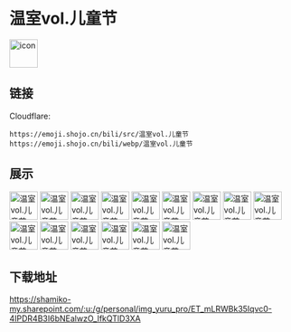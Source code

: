 # 温室vol.儿童节
<img src="https://emoji.shojo.cn/bili/src/温室vol.儿童节/icon.png" width="50" height="50" alt="icon">

## 链接
Cloudflare:
```
https://emoji.shojo.cn/bili/src/温室vol.儿童节
https://emoji.shojo.cn/bili/webp/温室vol.儿童节
```
## 展示
<img src="https://emoji.shojo.cn/bili/src/温室vol.儿童节/温室vol.儿童节-无语.png" width="50" height="50" alt="温室vol.儿童节-无语">
<img src="https://emoji.shojo.cn/bili/src/温室vol.儿童节/温室vol.儿童节-气球.png" width="50" height="50" alt="温室vol.儿童节-气球">
<img src="https://emoji.shojo.cn/bili/src/温室vol.儿童节/温室vol.儿童节-笑不出来.png" width="50" height="50" alt="温室vol.儿童节-笑不出来">
<img src="https://emoji.shojo.cn/bili/src/温室vol.儿童节/温室vol.儿童节-期待.png" width="50" height="50" alt="温室vol.儿童节-期待">
<img src="https://emoji.shojo.cn/bili/src/温室vol.儿童节/温室vol.儿童节-猫猫头.png" width="50" height="50" alt="温室vol.儿童节-猫猫头">
<img src="https://emoji.shojo.cn/bili/src/温室vol.儿童节/温室vol.儿童节-没睡醒.png" width="50" height="50" alt="温室vol.儿童节-没睡醒">
<img src="https://emoji.shojo.cn/bili/src/温室vol.儿童节/温室vol.儿童节-气炸了.png" width="50" height="50" alt="温室vol.儿童节-气炸了">
<img src="https://emoji.shojo.cn/bili/src/温室vol.儿童节/温室vol.儿童节-糖.png" width="50" height="50" alt="温室vol.儿童节-糖">
<img src="https://emoji.shojo.cn/bili/src/温室vol.儿童节/温室vol.儿童节-报警了.png" width="50" height="50" alt="温室vol.儿童节-报警了">
<img src="https://emoji.shojo.cn/bili/src/温室vol.儿童节/温室vol.儿童节-猫猫肚子.png" width="50" height="50" alt="温室vol.儿童节-猫猫肚子">
<img src="https://emoji.shojo.cn/bili/src/温室vol.儿童节/温室vol.儿童节-节.png" width="50" height="50" alt="温室vol.儿童节-节">
<img src="https://emoji.shojo.cn/bili/src/温室vol.儿童节/温室vol.儿童节-日.png" width="50" height="50" alt="温室vol.儿童节-日">
<img src="https://emoji.shojo.cn/bili/src/温室vol.儿童节/温室vol.儿童节-快.png" width="50" height="50" alt="温室vol.儿童节-快">
<img src="https://emoji.shojo.cn/bili/src/温室vol.儿童节/温室vol.儿童节-乐.png" width="50" height="50" alt="温室vol.儿童节-乐">
<img src="https://emoji.shojo.cn/bili/src/温室vol.儿童节/温室vol.儿童节-猫猫尾巴.png" width="50" height="50" alt="温室vol.儿童节-猫猫尾巴">

## 下载地址

https://shamiko-my.sharepoint.com/:u:/g/personal/img_yuru_pro/ET_mLRWBk35Iqvc0-4IPDR4B3I6bNEalwzO_IfkQTlD3XA